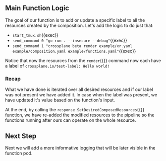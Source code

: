 ## Main Function Logic

The goal of our function is to add or update a specific label to all the
resources created by the composition. Let's add the logic to do just that:

- `start_tmux.sh`{{exec}}
- `send_command 0 "go run . --insecure --debug"`{{exec}}
- `send_command 1 "crossplane beta render example/xr.yaml example/composition.yaml example/functions.yaml"`{{exec}}

Notice that now the resources from the `render`{{}} command now each have a
label of `crossplane.io/test-label: Hello world!`

### Recap

What we have done is iterated over all desired resources and if our label was
not present we have added it. In case when the label was present, we have
updated it's value based on the function's input.

At the end, by calling the `response.SetDesiredComposedResources`{{}} function,
we have re-added the modified resources to the pipeline so the functions running
after ours can operate on the whole resource.

## Next Step

Next we will add a more informative logging that will be later visible in the
function pod.

